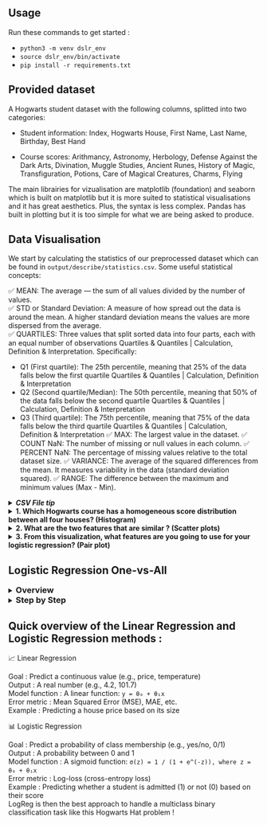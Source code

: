 
## Usage 

Run these commands to get started :    
- `python3 -m venv dslr_env`     
- `source dslr_env/bin/activate`        
- `pip install -r requirements.txt`      


## Provided dataset 

A Hogwarts student dataset with the following columns, splitted into two categories:

* Student information: Index, Hogwarts House, First Name, Last Name, Birthday, Best Hand

* Course scores: Arithmancy, Astronomy, Herbology, Defense Against the Dark Arts, Divination, Muggle Studies, Ancient Runes, History of Magic, Transfiguration, Potions, Care of Magical Creatures, Charms, Flying

The main librairies for vizualisation are matplotlib (foundation) and seaborn which is built on matplotlib but it is more suited to statistical visualisations and it has great aesthetics. Plus, the syntax is less complex. Pandas has built in plotting but it is too simple for what we are being asked to produce.

## Data Visualisation
 
We start by calculating the statistics of our preprocessed dataset which can be found in `output/describe/statistics.csv`. 
Some useful statistical concepts:

✅ MEAN: The average — the sum of all values divided by the number of values.   
✅ STD or Standard Deviation: A measure of how spread out the data is around the mean. A higher standard deviation means the values are more dispersed from the average.   
✅ QUARTILES: Three values that split sorted data into four parts, each with an equal number of observations Quartiles & Quantiles | Calculation, Definition & Interpretation. Specifically:   
- Q1 (First quartile): The 25th percentile, meaning that 25% of the data falls below the first quartile Quartiles & Quantiles | Calculation, Definition & Interpretation
- Q2 (Second quartile/Median): The 50th percentile, meaning that 50% of the data falls below the second quartile Quartiles & Quantiles | Calculation, Definition & Interpretation
- Q3 (Third quartile): The 75th percentile, meaning that 75% of the data falls below the third quartile Quartiles & Quantiles | Calculation, Definition & Interpretation
✅ MAX: The largest value in the dataset.
✅ COUNT NaN: The number of missing or null values in each column.
✅ PERCENT NaN: The percentage of missing values relative to the total dataset size.
✅ VARIANCE: The average of the squared differences from the mean. It measures variability in the data (standard deviation squared).
✅ RANGE: The difference between the maximum and minimum values (Max - Min).

<details>
<summary><h5 style="display: inline; margin: 0;" >CSV File tip</h5></summary>   

Download the extension "Rainbow CSV" and at the bottom of the IDE there's a clickable addon **align** so you can visualise them better. Don't forget to remove it and switch it back to **shrink** as it will invalidate any further parsing (it adds spaces). Shrink vs Align : 

<p align="center">
  <img src="./assets/shrink.png" width="400" height="200"/>
  <img src="./assets/align.png" width="400" height="200"/>
</p>

</details>  

<details>
<summary><h4 style="display: inline; margin: 0;"> 1. Which Hogwarts course has a homogeneous score distribution between all four houses? (Histogram)</h4></summary>

A histogram is a graphical representation that organizes data into continuous intervals or "bins," displaying the frequency or count of observations within each bin. A great ressource [here](https://www.coursera.org/fr-FR/articles/what-is-a-histogram).

A "homogeneous score distribution between all four houses" means the score distributions are similar across all houses. This is actually the *opposite* of what we want for effective classification. For good classification, we want features where each house shows distinct patterns.

<details><summary>SOLUTION 1 : Simple histogram</summary>

Firstly, we simply generated a histogram using seaborn. We get the following which displays quite obvisouly courses in which students' grades are homogeneous vs non-homogenous : 

<p align="center">
  <img src="./assets/homogeneous.png" width = "500" height="400" />
  <img src="./assets/nonhomogeneous.png" width = "500" height="400" />
</p>

Tried something by preprocessing Birthday and Best Hand but it is too homogeneous to be relevant. 

<p align="center">
  <img src="./assets/agehand.png" width = "500" height="400" />
</p>

</details>

<details><summary>SOLUTION 2 : Use F-RATIO, a homogeneity metric </summary>

- Between-Group Variance: Measures how different the house means are from each other for a given course. Higher values indicate greater differences between houses.
- Within-Group Variance: Measures how much scores vary within each house. Lower values indicate more consistency within houses.
- F-ratio: between-variance ÷ average within-variance 

The course with the lowest F-ratio would be considered the most homogeneous, as this indicates minimal differences between houses relative to the variation within houses.

<details><summary> An example that explains F-Ratio </summary>
Scenario 1:

Course A: House means are [70, 72, 73, 71]
Between-group variance = 1.5
Every student in each house gets nearly identical scores (within-group variance ≈ 0)

Scenario 2:

Course B: House means are also [70, 72, 73, 71]
Between-group variance = 1.5 (same as Course A)
Scores within each house vary wildly from 40-100 (within-group variance = 225)

Both courses have identical between-group variance, but they tell completely different stories:

In Course A, the houses truly perform differently (the small differences are meaningful)
In Course B, the houses aren't meaningfully different because the within-house variation dwarfs the between-house differences

The F-ratio as a Solution
The F-ratio (between-variance ÷ within-variance) solves this by contextualizing the between-group differences:

Course A: F-ratio = 1.5 ÷ ~0 = very high → truly heterogeneous
Course B: F-ratio = 1.5 ÷ 225 = 0.0067 → actually homogeneous
</details>

Low F-ratio: Indicates similar means across houses with similar internal variations (homogeneous)
High F-ratio: Indicates significant differences between houses (heterogeneous)

<p align="center">
  <img src="./assets/metrics.png" width = "800" height="400" />
</p>

</details>

</details> 


<details>
<summary><h4 style="display: inline; margin: 0;"> 2. What are the two features that are similar ? (Scatter plots)</h4></summary>
A scatter plot allows you to visualize relationships between two variables. Its name comes from the graph's design—it looks like a collection of dots scattered across an x- and y-axis. A great ressource [here](https://www.coursera.org/articles/what-is-a-scatter-plot).

The correlation coefficient measures the statistical relationship between two variables. We use corr() on our dataset (only on the numeric values) to find which subjects are closest. The corr() function in pandas computes pairwise correlation between columns, returning a correlation matrix that shows how each variable relates to every other variable. Range of Values:

+1.0: Perfect positive correlation (as one variable increases, the other increases proportionally)
0: No correlation (variables are independent)
-1.0: Perfect negative correlation (as one variable increases, the other decreases proportionally)

By default, it uses Pearson correlation, which measures linear relationships between variables. Tried the other methods but the most "definite" one for our values is Pearson. We notice in some courses, one house is very separate from the rest. We see a perfect negative correlation : 

<p align="center">
  <img src="./assets/correlation_matrix.png" />
</p>

<p align="center">
  <img src="./assets/scatter_similar.png" />
</p>

</details> 

<details>
<summary><h4 style="display: inline; margin: 0;">  3. From this visualization, what features are you going to use for your logistic regression? (Pair plot) </h4></summary> 

We can see here that interesting features are Herbology for example which allows us to really distinguish students from different houses. 

<p align="center">
  <img src="./assets/pair_plot.png" />
</p>
</details> 
    
    
## Logistic Regression One-vs-All    

<details>
<summary><h3 style="display: inline; margin: 0">Overview</h2></summary>

<p align="center">
  <img src="./assets/project.png" />
</p>

Inherently, machine learning models are binary classifiers. Logistic regression is a supervised machine learning algorithm used for classification tasks where the goal is to predict the probability that an instance belongs to a given class or not.

The One-Versus-All (OvR) method decomposes a multi-class problem into multiple binary classification tasks, where each class is trained against all others using logistic regression.

<p align="center">
  <img src="./assets/onevsall.png" width="500" height="400" />
</p>

**The issue at hand : to which Hogwart house does the student belong ?**

So in our case, there are 4 different "classes" which corresponds to the 4 different Hogwarts houses : Gryffindor, Hufflepuff, Ravenclaw, Slytherin. So N = 4, and we'll need to train 4 independent classifiers.

</details>

<details>
<summary><h3 style="display: inline; margin: 0;"> Step by Step </h2></summary>

<h4>Standardizing our data</h4>

Standardization is a preprocessing technique used in machine learning to rescale and transform the features (variables) of a dataset to have a mean of 0 and a standard deviation of 1. For each data point (sample), subtract the mean (μ) of the feature and then divide by the standard deviation (σ) of the feature. 

<p align="center">
 Standardized value = x − μ / σ
</p>

<h4>Train each binary classifier</h4>

Logistic regression is a widely used model in machine learning for binary classification tasks. It models the probability that a given input belongs to a particular class. To train a logistic regression model, we aim to find the best values for the parameters (w,b) that best fit our dataset and provide accurate class probabilities.     

The training process involves iteratively updating the weight vector (w) and bias term (b) to minimize the cost function. This is typically done through an optimization algorithm like gradient descent. The logistic regression model function is represented as:     

<p align="center">
fw, b(x) = g(w * x + b)   
</p>

- fw,b(x) : represents the predicted probability     
- w : is the weight vector    
- b : is the bias term    
- x : is the input feature vector       
- g(z) : is the sigmoid function     

The Sigmoid activation function is as follows :    

<p align="center">
g(z) = 1 / (1 + e)^−z
</p>

<h3> Loss : Cross entropy </h3>
<hr></hr>


In general, a loss function is a mechanism to quantify how well a model’s predictions match the actual outcomes, rewarding the model for assigning higher probabilities to correct answers. With CEL : 

- The more confident the model is in predicting the correct outcome, the lower the loss.
- The more confident the model is in predicting in the wrong outcome, the higher the loss.

For example, suppose we have a three-class classification problem (e.g., classifying an image as a dog, cat, or bird). For a single sample with True label: [1, 0, 0] (the correct class is “dog”).

- Predicted probabilities: [0.7, 0.2, 0.1] (70% confident it’s a dog, 20% cat, 10% bird)
- The CLE is around **0.357**

If the model had been more confident the loss would be lower:
- Predicted probabilities: [0.9, 0.05, 0.05],
- The CLE is around **0.105**

Conversely, if the model had predicted incorrectly with high confidence, the loss would be much higher:
- Predicted probabilities: [0.1, 0.8, 0.1]
- The CLE is around **2.303**

Our predictions usually come in the form of logits — raw, unnormalized outputs from the last layer of a neural network — which are essentially a linear combination of the inputs to our final layer, so don’t have a probabilistic interpretation.

To convert these into probabilities, it is common to apply the SoftMax function which preserves the relative ordering of the inputs and amplifies differences between large inputs, whilst ensuring the outputs sum to 1. Importantly, due to the normalization in the denominator, increasing one logit (and its corresponding probability) decreases the probabilities of other classes. This property aligns with our intuition that as a model becomes more confident in one class, it should become less confident in others.

<p align="center">
  <img src="./assets/cel.png" width="500" height="400" />
</p>

<h3> Optimization </h3>
<hr></hr>
The optimizers determine how the weights of the machine learning model are updated during backpropagation.

<p align="center">
  <img src="./assets/optimization_algorithms.png" width="500" height="400" />
</p>

<h1> GD FAMILY </h1>

The gradient descent family of optimizers is one whereby our algorithm takes small steps on the steepest direction until reaching the lowest point. The goal is to find a set of parameters w* that minimizes the prediction cost f(w). 

> Gradient Descent (GD) is an optimization algorithm for finding the optimal parameters of the model by iteratively updating them along the steepest direction of the loss landscape according to f(x). The drawback remains slow convergence / small updates in regions with gradual slope. 

1. Gradient Descent / Batch Gradient Descent    
Gradient Descent, often called "Batch Gradient Descent," uses the entire dataset to compute the gradient at each iteration. So we go through all the training samples and we calculate cumulative error. Then we back propagate and we adjust the weights. This is good for small training sets. If we had 10 million data points, we'd have to do a forward pass on 10 million samples per feature on each epoch. -> Use **all** training samples for one forward pass and then adjust the weights. This is inefficient if we have a large training set with regular GD every update requires computing gradients for an entire dataset. T

2. Stochastic Gradient Descent   
The trick in this case is to compute the Stochastic Gradient Descent which uses just one randomly selected training example to compute the gradient at each iteration. Ressource [here](https://www.youtube.com/watch?v=vMh0zPT0tLI&t=8s). It's quite useful here to accelarate the process, and because we have lots of redundancy in the data (clusters). -> Use **one** randomly picked sample for a forward pass and then adjust the weights.

3. Mini Batch Gradient Descent    
If you want to take advantage of vector maths and use more data points on each iteration, you can pass x random batches instead one sanmple. Mini-Batch Gradient Descent uses small random batches of training examples to compute gradients. -> Use **a batch of** randomly picked samples for a forward pass and then adjust the weights.

<h1> Momentum-based optimizers </h1>

1. Momentum optimizer    
This extends SGD by accelerating training in regions where we are descending (like a ball in physics gaining momentum). The loss takes larger steps.

2. Nestrov optimizer     
Same update rule as the momentum optimizer but instead of computing the gradients using the current weights, it uses a "look ahead approach" (Nestrov Accelrated Gradients, NAG). It outperforms SGD and the classical momentum. It tries to fix the "overshooting" minima extra steps momentum has to take.  

To implement these, we will use Torch and Tensorflow.

<p align="center">
  <img src="./assets/momentum.png" width="500" height="400" />
</p>

<h1> Adaptive Moment Optimizers (Adam) family optimizers </h1>

A mix of both the above (SGD + Momentum). Today, it's SOTA for machine learning models' optimizers. 

1. Adam  
2. AdamW   

<p align="center">
  <img src="./assets/adam.png" width="500" height="400" />
</p>

A comparaison of them all [here](https://medium.com/@amannagrawall002/batch-vs-stochastic-vs-mini-batch-gradient-descent-techniques-7dfe6f963a6f).

</details>

## Quick overview of the Linear Regression and Logistic Regression methods : 

📈 Linear Regression   

Goal	: Predict a continuous value (e.g., price, temperature)   
Output	: A real number (e.g., 4.2, 101.7)   
Model function	: A linear function: `y = θ₀ + θ₁x`   
Error metric	: Mean Squared Error (MSE), MAE, etc.   
Example	: Predicting a house price based on its size   

📊 Logistic Regression   

Goal	: Predict a probability of class membership (e.g., yes/no, 0/1)   
Output	: A probability between 0 and 1   
Model function	: A sigmoid function: `σ(z) = 1 / (1 + e^(-z)), where z = θ₀ + θ₁x`  
Error metric	: Log-loss (cross-entropy loss)  
Example	: Predicting whether a student is admitted (1) or not (0) based on their score  
LogReg is then the best approach to handle a multiclass binary classification task like this Hogwarts Hat problem !   

